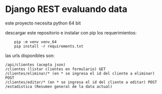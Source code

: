 
# Django REST evaluando data

este proyecto necesita python 64 bit

descargar este repositorio e instalar con pip los requerimientos:

```
    pip -m venv venv_64
    pip install -r requirements.txt
```

las urls disponibles son:

```
/api/clientes (acepta json)
/clientes (listar clientes en formulario) GET
/clientes/eliminar/* (en * se ingresa el id del cliente a eliminar) POST
/clientes/editar/* (en * se ingresa el id del cliente a editar) POST
/estadistica (Resumen general de la data actual)
```